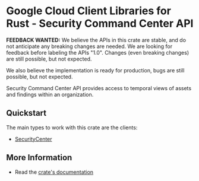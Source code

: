 # Google Cloud Client Libraries for Rust - Security Command Center API

<!-- Code generated by sidekick. DO NOT EDIT. -->

**FEEDBACK WANTED:** We believe the APIs in this crate are stable, and
do not anticipate any breaking changes are needed. We are looking for
feedback before labeling the APIs "1.0". Changes (even breaking changes)
are still possible, but not expected.

We also believe the implementation is ready for production, bugs are
still possible, but not expected.

Security Command Center API provides access to temporal views of assets and
findings within an organization.

## Quickstart

The main types to work with this crate are the clients:

- [SecurityCenter]

## More Information

- Read the [crate's documentation](https://docs.rs/google-cloud-securitycenter-v2/latest/google-cloud-securitycenter-v2)

[SecurityCenter]: https://docs.rs/google-cloud-securitycenter-v2/latest/google_cloud_securitycenter_v2/client/struct.SecurityCenter.html
